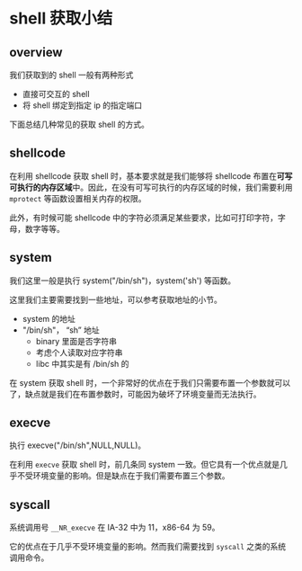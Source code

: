 # shell 获取小结

## overview

我们获取到的 shell 一般有两种形式

- 直接可交互的 shell
- 将 shell 绑定到指定 ip 的指定端口

下面总结几种常见的获取 shell 的方式。

## shellcode

在利用 shellcode 获取 shell 时，基本要求就是我们能够将 shellcode 布置在**可写可执行的内存区域**中。因此，在没有可写可执行的内存区域的时候，我们需要利用`mprotect` 等函数设置相关内存的权限。

此外，有时候可能 shellcode 中的字符必须满足某些要求，比如可打印字符，字母，数字等等。

## system

我们这里一般是执行 system("/bin/sh")，system('sh') 等函数。

这里我们主要需要找到一些地址，可以参考获取地址的小节。

- system 的地址
- "/bin/sh"， “sh” 地址
    - binary 里面是否字符串
    - 考虑个人读取对应字符串
    - libc 中其实是有 /bin/sh 的

在 system 获取 shell 时，一个非常好的优点在于我们只需要布置一个参数就可以了，缺点就是我们在布置参数时，可能因为破坏了环境变量而无法执行。

## execve

执行 execve("/bin/sh",NULL,NULL)。

在利用 `execve` 获取 shell 时，前几条同 system 一致。但它具有一个优点就是几乎不受环境变量的影响。但是缺点在于我们需要布置三个参数。

## syscall

系统调用号 `__NR_execve` 在 IA-32 中为 11，x86-64 为 59。

它的优点在于几乎不受环境变量的影响。然而我们需要找到 `syscall` 之类的系统调用命令。